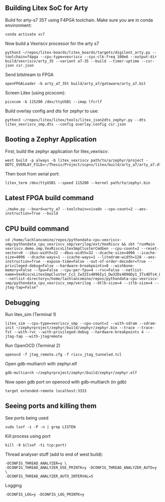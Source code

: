 ## Building Litex SoC for Arty
Build for arty-s7 35T using F4PGA toolchain. Make sure you are in conda environment:
```shell
conda activate xc7
```

Now build a Vexriscv processor for the arty s7
```shell
python3 ~/repos/litex-boards/litex_boards/targets/digilent_arty.py --toolchain=f4pga --cpu-type=vexriscv --sys-clk-freq 100e6 --output-dir build/vexriscv/arty_35 --variant a7-35 --build --timer-uptime --csr-json csr.json
```

Send bitstream to FPGA
```shell
openFPGALoader -b arty_a7_35t build/arty_a7/gateware/arty_a7.bit
```

Screen Litex (using picocom):
```shell
picocom -b 115200 /dev/ttyUSB1 --imap lfcrlf
```

Build overlay config and dts for zephyr to use:
```shell
python3 ~/repos/litex/litex/tools/litex_json2dts_zephyr.py --dts litex_vexriscv_smp.dts --config overlay.config csr.json
```

## Booting a Zephyr Application

First, build the zephyr application for litex_vexriscv: 
```shell
west build -p always -b litex_vexriscv path/to/a/zephyr/project -DDTC_OVERLAY_FILE=~/Thesis/Project/scpns/litex/build/arty_a7/arty_a7.dts
```

Then boot from serial port:
```shell
litex_term /dev/ttyUSB1 --speed 115200 --kernel path/to/zephyr.bin
```

## Latest FPGA build command
```shell
./make.py --board=arty_a7 --toolchain=vivado --cpu-count=2 --aes-instruction=True --build
```
## CPU build command
```shell
cd /home/lachlancomino/repos/pythondata-cpu-vexriscv-smp/pythondata_cpu_vexriscv_smp/verilog/ext/VexRiscv && sbt "runMain vexriscv.demo.smp.VexRiscvLitexSmpClusterCmdGen --cpu-count=2 --reset-vector=0 --ibus-width=32 --dbus-width=32 --dcache-size=4096 --icache-size=4096 --dcache-ways=1 --icache-ways=1 --litedram-width=128 --aes-instruction=True --expose-time=False --out-of-order-decoder=True --privileged-debug=False --hardware-breakpoints=0 --wishbone-memory=False --fpu=False --cpu-per-fpu=4 --rvc=False --netlist-name=VexRiscvLitexSmpCluster_Cc2_Iw32Is4096Iy1_Dw32Ds4096Dy1_ITs4DTs4_Ldw128_Aes_Ood --netlist-directory=/home/lachlancomino/repos/pythondata-cpu-vexriscv-smp/pythondata_cpu_vexriscv_smp/verilog --dtlb-size=4 --itlb-size=4 --jtag-tap=False"
```
## Debugging
Run litex_sim (Terminal 1)
```shell
litex_sim --cpu-type=vexriscv_smp --cpu-count=2 --with-sdram --sdram-init ~/zephyrproject/zephyr/build/zephyr/zephyr.bin --trace --trace-fst --with-rvc --with-privileged-debug --hardware-breakpoints 4 --jtag-tap --with-jtagremote
```
Run OpenOCD (Terminal 2)
```shell
openocd -f jtag_remote.cfg -f riscv_jtag_tunneled.tcl 
```
Open gdb-multiarch with zephyr.elf
```shell
gdb-multiarch ~/zephyrproject/zephyr/build/zephyr/zephyr.elf
```
Now open gdb port on openocd with gdb-multiarch (in gdb)
```shell
target extended-remote localhost:3333
```
## Seeing ports and killing them
See ports being used
```shell
sudo lsof -i -P -n | grep LISTEN
```
Kill process using port
```shell
kill -9 $(lsof -ti tcp:port)
```

Thread analyser stuff (add to end of west build):
```shell
-DCONFIG_THREAD_ANALYZER=y \
-DCONFIG_THREAD_ANALYZER_USE_PRINTK=y -DCONFIG_THREAD_ANALYZER_AUTO=y \
-DCONFIG_THREAD_ANALYZER_AUTO_INTERVAL=5
```
Logging
```shell
-DCONFIG_LOG=y -DCONFIG_LOG_PRINTK=y 
```